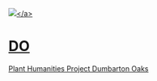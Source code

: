 <a href="https://www.juncture-digital.org"><img src="https://juncture-digital.github.io/juncture/static/images/ve-button.png"></a&gt;
# DO
Plant Humanities Project Dumbarton Oaks

<param ve-iframe
  src="https://archive.org/embed/voyagestravelsin00hass/page/6/mode/2up"
  fit="contain">

<param ve-image
  url="https://commons.wikimedia.org/wiki/File:Ch%C3%A2teau_de_Val%C3%A8re_et_Haut_de_Cry_-_juillet_2022.jpg#/media/File:Ch%C3%A2teau_de_Val%C3%A8re_et_Haut_de_Cry_-_juillet_2022.jpg"
  title="Castle"
  description="Chateau, CC by 2.0"
  fit="contain">
